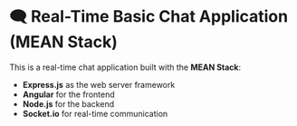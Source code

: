 # 🗨️ Real-Time Basic Chat Application (MEAN Stack)

This is a real-time chat application built with the **MEAN Stack**:
- **Express.js** as the web server framework
- **Angular** for the frontend
- **Node.js** for the backend
- **Socket.io** for real-time communication
